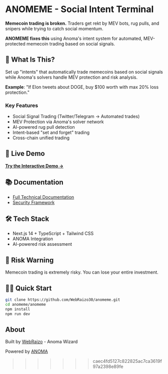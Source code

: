 # ANOMEME - Social Intent Terminal

**Memecoin trading is broken.** Traders get rekt by MEV bots, rug pulls, and snipers while trying to catch social momentum.

**ANOMEME fixes this** using Anoma's intent system for automated, MEV-protected memecoin trading based on social signals.

## 🚀 What Is This?

Set up "intents" that automatically trade memecoins based on social signals while Anoma's solvers handle MEV protection and risk analysis.

**Example**: "If Elon tweets about DOGE, buy $100 worth with max 20% loss protection."

### Key Features
- Social Signal Trading (Twitter/Telegram → Automated trades)
- MEV Protection via Anoma's solver network
- AI-powered rug pull detection
- Intent-based "set and forget" trading
- Cross-chain unified trading

## 🎯 Live Demo

**[Try the Interactive Demo →](https://webraizo30.github.io/AnoMeme/)**

## 📚 Documentation

- [Full Technical Documentation](./project-docs.md)
- [Security Framework](./project-docs.md#security-systems)

## 🛠️ Tech Stack

- Next.js 14 + TypeScript + Tailwind CSS
- ANOMA Integration
- AI-powered risk assessment

## 🚨 Risk Warning

Memecoin trading is extremely risky. You can lose your entire investment.

## 🏃‍♂️ Quick Start

```bash
git clone https://github.com/WebRaizo30/anomeme.git
cd anomeme/anomeme
npm install
npm run dev
```

## About

Built by [WebRaizo](https://x.com/WebRaizo) - Anoma Wizard

Powered by [ANOMA](https://anoma.net/)
>>>>>>> caec4fd5127c822825ac7ca3619f97a2398e89fe
